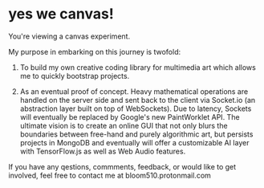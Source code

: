 # yes we canvas!
You're viewing a canvas experiment. 

My purpose in embarking on this journey is twofold:

1) To build my own creative coding library for multimedia art which allows me to quickly bootstrap projects.

2) As an eventual proof of concept. Heavy mathematical operations are handled on the server side and sent back to the client via Socket.io (an abstraction layer built on top of WebSockets). Due to latency, Sockets will eventually be replaced by Google's new PaintWorklet API. The ultimate vision is to create an online GUI that not only blurs the boundaries between free-hand and purely algorithmic art, but persists projects in MongoDB and eventually will offer a customizable AI layer with TensorFlow.js as well as Web Audio features.

If you have any qestions, commments, feedback, or would like to get involved, feel free to contact me at bloom510.protonmail.com